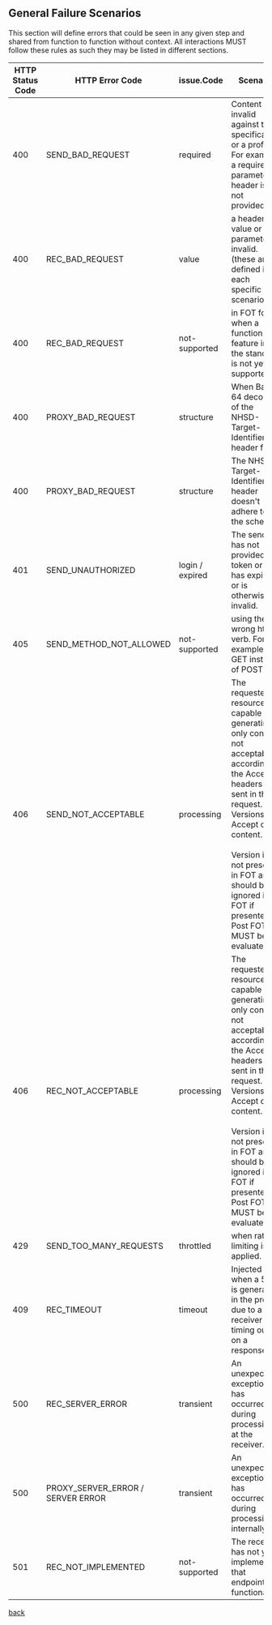 ## General Failure Scenarios
This section will define errors that could be seen in any given step and shared from function to function without context. All interactions MUST follow these rules as such they may be listed in different sections.


| HTTP Status Code | HTTP Error Code                   | issue.Code      | Scenario                                                                                                                                                                                                                                                                 | Source                 |
|------------------|-----------------------------------|-----------------|--------------------------------------------------------------------------------------------------------------------------------------------------------------------------------------------------------------------------------------------------------------------------|------------------------|
| 400              | SEND_BAD_REQUEST                  | required        | Content invalid against the specification or a profile. For example a required parameter or header is not provided.                                                                                                                                                               | API                    |
| 400              | REC_BAD_REQUEST                   | value           | a header value or parameter is invalid. (these are defined in each specific scenario)                                                                                                                                                                                    | Receiver               |
| 400              | REC_BAD_REQUEST                   | not-supported   | in FOT for when a function or feature in the standard is not yet supported.                                                                                                                                                                                              | Receiver               |
| 400              | PROXY_BAD_REQUEST                 | structure       | When Base-64 decoding of the NHSD-Target-Identifier header fails.                                                                                                                                                                                                         | API                    |
| 400              | PROXY_BAD_REQUEST                 | structure       | The NHSD-Target-Identifier header doesn't adhere to the schema                                                                                                                                                                                                           | API                    |
| 401              | SEND_UNAUTHORIZED                 | login / expired | The sender has not provided a token or it has expired or is otherwise invalid.                                                                                                                                                                                           | API                    |
| 405              | SEND_METHOD_NOT_ALLOWED           | not-supported   | using the wrong http verb. For example GET instead of POST                                                                                                                                                                                                                        | API                    |
| 406              | SEND_NOT_ACCEPTABLE               | processing      | The requested resource is capable of generating only content not acceptable according to the Accept headers sent in the request. Versions in Accept or content.<br><br>Version is not present in FOT and should be ignored in FOT if presented.  Post FOT it MUST be evaluated. | API                    |
| 406              | REC_NOT_ACCEPTABLE                | processing      | The requested resource is capable of generating only content not acceptable according to the Accept headers sent in the request. Versions in Accept or content.<br><br>Version is not present in FOT and should be ignored in FOT if presented.  Post FOT it MUST be evaluated. | Receiver               |
| 429              | SEND_TOO_MANY_REQUESTS            | throttled       | when rate limiting is applied.                                                                                                                                                                                                                                           | API                    |
| 409              | REC_TIMEOUT                       | timeout         | Injected when a 504 is generated in the proxy due to a receiver timing out on a response.                                                                                                                                                                                | API Injected           |
| 500              | REC_SERVER_ERROR                  | transient       | An unexpected exception has occurred during processing at the receiver.                                                                                                                                                                                                   | Receiver/ API Injected |
| 500              | PROXY_SERVER_ERROR / SERVER ERROR | transient       | An unexpected exception has occurred during processing internally.                                                                                                                                                                                                        | API                    |
| 501              | REC_NOT_IMPLEMENTED               | not-supported   | The receiver has not yet implemented that endpoint or functionality.                                                                                                                                                                                                     | Receiver               |

<a href="#" onclick="history.back()">back</a>